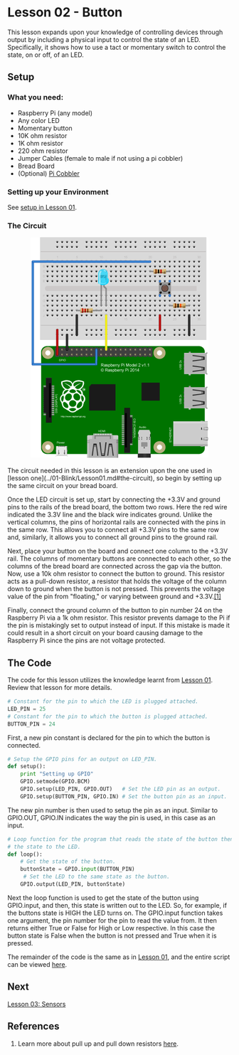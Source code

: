 # Lesson 02 - Button

This lesson expands upon your knowledge of controlling devices through output by
including a physical input to control the state of an LED. Specifically, it 
shows how to use a tact or momentary switch to control the state, on or off, of 
an LED.

## Setup

### What you need:

* Raspberry Pi (any model)
* Any color LED
* Momentary button
* 10K ohm resistor
* 1K ohm resistor
* 220 ohm resistor
* Jumper Cables (female to male if not using a pi cobbler)
* Bread Board
* (Optional) [Pi Cobbler](https://goo.gl/LhVmEg)

### Setting up your Environment

See [setup in Lesson 01](../01-Blink/Lesson01.md#setting-up-your-environment).

### The Circuit
<center>
	<img src = "../illustrations/Lesson02_Button.png" title="Circuit Diagram"/>
</center>
<br>
The circuit needed in this lesson is an extension upon the one used in 
[lesson one](../01-Blink/Lesson01.md#the-circuit), so begin by setting up the 
same circuit on your bread board. 

Once the LED circuit is set up, start by connecting the +3.3V and ground pins to 
the rails of the bread board, the bottom two rows. Here the red wire indicated 
the 3.3V line and the black wire indicates ground. Unlike the vertical columns, 
the pins of horizontal rails are connected with the pins in the same row. This 
allows you to connect all +3.3V pins to the same row and, similarly, it allows 
you to connect all ground pins to the ground rail.

Next, place your button on the board and connect one column to the +3.3V rail. 
The columns of momentary buttons are connected to each other, so the columns of 
the bread board are connected across the gap via the button. Now, use a 10k ohm 
resistor to connect the button to ground. This resistor acts as a pull-down 
resistor, a resistor that holds the voltage of the column down to ground when 
the button is not pressed. This prevents the voltage value of the pin from 
"floating," or varying between ground and +3.3V.[[1]](#references) 

Finally, connect the ground column of the button to pin number 24 on the 
Raspberry Pi via a 1k ohm resistor. This resistor prevents damage to the Pi if 
the pin is mistakingly set to output instead of input. If this mistake is made 
it could result in a short circuit on your board causing damage to the Raspberry
Pi since the pins are not voltage protected.

## The Code

The code for this lesson utilizes the knowledge learnt from 
[Lesson 01](../01-Blink/Lesson01.md). Review that lesson for more details.

```python
# Constant for the pin to which the LED is plugged attached.
LED_PIN = 25
# Constant for the pin to which the button is plugged attached.
BUTTON_PIN = 24
```
First, a new pin constant is declared for the pin to which the button is 
connected.

```python
# Setup the GPIO pins for an output on LED_PIN.
def setup():
	print "Setting up GPIO"
	GPIO.setmode(GPIO.BCM)
	GPIO.setup(LED_PIN, GPIO.OUT)   # Set the LED pin as an output.
	GPIO.setup(BUTTON_PIN, GPIO.IN) # Set the button pin as an input.
```
The new pin number is then used to setup the pin as an input. Similar to 
GPIO.OUT, GPIO.IN indicates the way the pin is used, in this case as an input.

```python
# Loop function for the program that reads the state of the button then writes 
# the state to the LED.
def loop():
	# Get the state of the button.
	buttonState = GPIO.input(BUTTON_PIN)
	 # Set the LED to the same state as the button.
	GPIO.output(LED_PIN, buttonState)
```
Next the loop function is used to get the state of the button using GPIO.input,
and then, this state is written out to the LED. So, for example, if the buttons 
state is HIGH the LED turns on. The GPIO.input function takes one argument,
the pin number for the pin to read the value from. It then returns either True
or False for High or Low respective. In this case the button state is False when
the button is not pressed and True when it is pressed.

The remainder of the code is the same as in 
[Lesson 01](../01-Blink/Lesson01.md#the-code), and the entire script can be 
viewed [here](./button.py).

## Next

[Lesson 03: Sensors](../02-Sensors/Lesson03.md)

## References

1. Learn more about pull up and pull down resistors 
[here](http://playground.arduino.cc/CommonTopics/PullUpDownResistor).